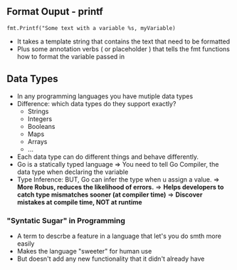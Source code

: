 ## Format Ouput - printf
`fmt.Printf("Some text with a variable %s, myVariable)`
- It takes a template string that contains the text that need to be formatted
- Plus some annotation verbs ( or placeholder ) that tells the fmt functions how to format the variable passed in

## Data Types
- In any programming languages you have mutiple data types
- Difference: which data types do they support exactly?
    + Strings
    + Integers
    + Booleans
    + Maps 
    + Arrays
    + ...
- Each data type can do different things and behave differently.
- Go is a statically typed language => You need to tell Go Compiler, the data type when declaring the variable
- Type Inference: BUT, Go can infer the type when u assign a value.
=> **More Robus, reduces the likelihood of errors.**
=> **Helps developers to catch type mismatches sooner (at compiler time)**
=> **Discover mistakes at compile time, NOT at runtime**
### "Syntatic Sugar" in Programming
- A term to descrbe a feature in a language that let's you do smth more easily
- Makes the language "sweeter" for human use
- But doesn't add any new functionality that it didn't already have